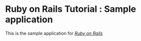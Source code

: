 # Ruby on Rails Tutorial : Sample application

This is the sample application for 
[*Ruby on Rails*](http://railstutorial.org/)
